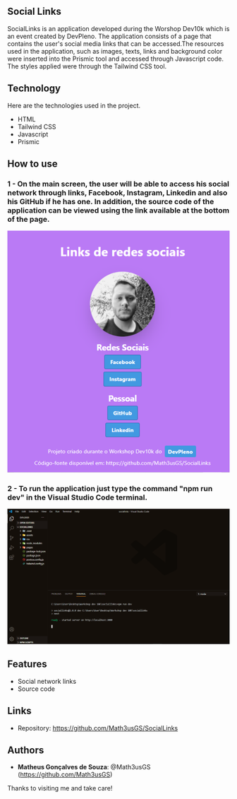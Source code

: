 ## Social Links
SocialLinks is an application developed during the Worshop Dev10k which is an event created by DevPleno. The application consists of a page that contains the user's social media links that can be accessed.The resources used in the application, such as images, texts, links and background color were inserted into the Prismic tool and accessed through Javascript code. The styles applied were through the Tailwind CSS tool.

## Technology
Here are the technologies used in the project.
* HTML
* Tailwind CSS
* Javascript
* Prismic

## How to use
### 1 - On the main screen, the user will be able to access his social network through links, Facebook, Instagram, Linkedin and also his GitHub if he has one. In addition, the source code of the application can be viewed using the link available at the bottom of the page.
![Main screen](https://github.com/Math3usGS/SocialLinks/blob/main/assets/pagina_principal.PNG)

### 2 - To run the application just type the command "npm run dev" in the Visual Studio Code terminal.
![Main screen](https://github.com/Math3usGS/SocialLinks/blob/main/assets/rodar_codigo.PNG)


## Features
  - Social network links
  - Source code 

## Links
  - Repository: https://github.com/Math3usGS/SocialLinks

## Authors

* **Matheus Gonçalves de Souza**: @Math3usGS (https://github.com/Math3usGS)

Thanks to visiting me and take care!


